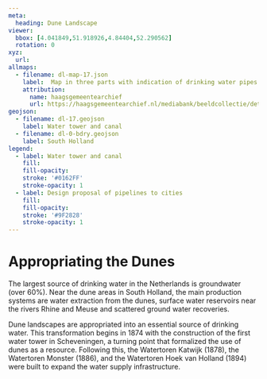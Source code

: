 ```yaml
---
meta:
  heading: Dune Landscape
viewer:
  bbox: [4.041849,51.918926,4.84404,52.290562]
  rotation: 0
xyz:
  url:
allmaps:
  - filename: dl-map-17.json
    label: 	Map in three parts with indication of drinking water pipes for the cities of The Hague, Leiden, Delft, Schiedam and Rotterdam. With scale division (o.). The water levels were taken on 18, 19, 20, 21 and 25 July and 1 August 1866 etc.
    attribution:
      name: haagsgemeentearchief
      url: https://haagsgemeentearchief.nl/mediabank/beeldcollectie/detail/2c0f1ae3-7fac-34ab-0380-51fe01793c25/media/f67b0aff-1565-9c1d-8d95-991b7d473cb6
geojson:
  - filename: dl-17.geojson
    label: Water tower and canal
  - filename: dl-0-bdry.geojson
    label: South Holland
legend:
  - label: Water tower and canal
    fill: 
    fill-opacity: 
    stroke: '#0162FF'
    stroke-opacity: 1
  - label: Design proposal of pipelines to cities
    fill: 
    fill-opacity: 
    stroke: '#9F2828'
    stroke-opacity: 1
---
```


# Appropriating the Dunes

The largest source of drinking water in the Netherlands is groundwater (over 60%). Near the dune areas in South Holland, the main production systems are water extraction from the dunes, surface water reservoirs near the rivers Rhine and Meuse and scattered ground water recoveries.

Dune landscapes are appropriated into an essential source of drinking water. This transformation begins in 1874 with the construction of the first water tower in Scheveningen, a turning point that formalized the use of dunes as a resource. Following this, the Watertoren Katwijk (1878), the Watertoren Monster (1886), and the Watertoren Hoek van Holland (1894) were built to expand the water supply infrastructure.  
